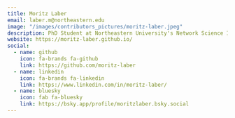 ```yaml
---
title: Moritz Laber
email: laber.m@northeastern.edu
image: "/images/contributors_pictures/moritz-laber.jpeg"
description: PhD Student at Northeastern University's Network Science Institute
website: https://moritz-laber.github.io/
social:
  - name: github
    icon: fa-brands fa-github
    link: https://github.com/moritz-laber
  - name: linkedin
    icon: fa-brands fa-linkedin
    link: https://www.linkedin.com/in/moritz-laber/
  - name: bluesky
    icon: fab fa-bluesky
    link: https://bsky.app/profile/moritzlaber.bsky.social
---
```

